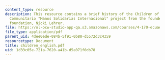 ```yaml
---
content_type: resource
description: This resource contains a brief history of the Children of Guayaquil Centro
  Communitario "Manos Solidarias Internacional" project from the founder of the charitable
  foundation, Nicki Lehrer.
file: https://ol-ocw-studio-app-qa.s3.amazonaws.com/courses/4-170-ecuador-workshop-fall-2006/1d33c05e721a7620a41bd5a071f0db78_children_english.pdf
file_type: application/pdf
parent_uid: 4dee0ede-084b-5f91-0b80-d5572d3c4359
resourcetype: Document
title: children_english.pdf
uid: 1d33c05e-721a-7620-a41b-d5a071f0db78
---
```

